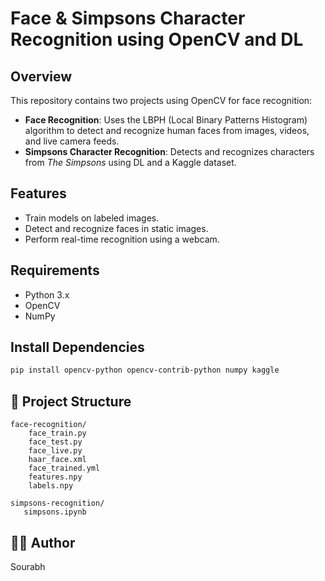 # Face & Simpsons Character Recognition using OpenCV and DL

## Overview
This repository contains two projects using OpenCV for face recognition:

- **Face Recognition**: Uses the LBPH (Local Binary Patterns Histogram) algorithm to detect and recognize human faces from images, videos, and live camera feeds.
- **Simpsons Character Recognition**: Detects and recognizes characters from *The Simpsons* using DL and a Kaggle dataset.

## Features
- Train models on labeled images.
- Detect and recognize faces in static images.
- Perform real-time recognition using a webcam.

## Requirements
- Python 3.x
- OpenCV
- NumPy

## Install Dependencies
```bash
pip install opencv-python opencv-contrib-python numpy kaggle
```

## 📂 Project Structure
```
face-recognition/
    face_train.py
    face_test.py
    face_live.py
    haar_face.xml
    face_trained.yml
    features.npy
    labels.npy

simpsons-recognition/
   simpsons.ipynb
```

## 👨‍💻 Author
Sourabh

